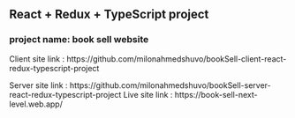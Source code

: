 ## React + Redux + TypeScript project
### project name: book sell website



<p>Client site link : https://github.com/milonahmedshuvo/bookSell-client-react-redux-typescript-project </p>
Server site link : https://github.com/milonahmedshuvo/bookSell-server-react-redux-typescript-project
Live site link :   https://book-sell-next-level.web.app/

